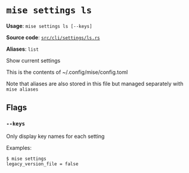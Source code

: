 # `mise settings ls`

**Usage**: `mise settings ls [--keys]`

**Source code**: [`src/cli/settings/ls.rs`](https://github.com/jdx/mise/blob/main/src/cli/settings/ls.rs)

**Aliases**: `list`

Show current settings

This is the contents of ~/.config/mise/config.toml

Note that aliases are also stored in this file
but managed separately with `mise aliases`

## Flags

### `--keys`

Only display key names for each setting

Examples:

    $ mise settings
    legacy_version_file = false
